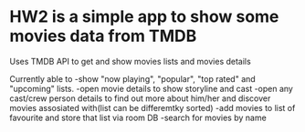 # HW2 is a simple app to show some movies data from TMDB
Uses TMDB API to get and show movies lists and movies details

Currently able to 
-show "now playing", "popular", "top rated" and "upcoming" lists.
-open movie details to show storyline and cast
-open any cast/crew person details to find out more about him/her and discover movies assosiated with(list can be differemtky sorted)
-add movies to list of favourite and store that list via room DB
-search for movies by name
